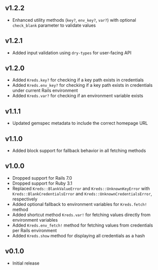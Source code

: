 ## v1.2.2

- Enhanced utility methods (`key?`, `env_key?`, `var?`) with optional `check_blank` parameter to validate values

## v1.2.1

- Added input validation using `dry-types` for user-facing API

## v1.2.0

- Added `Kreds.key?` for checking if a key path exists in credentials
- Added `Kreds.env_key?` for checking if a key path exists in credentials under current Rails environment
- Added `Kreds.var?` for checking if an environment variable exists

## v1.1.1

- Updated gemspec metadata to include the correct homepage URL

## v1.1.0

- Added block support for fallback behavior in all fetching methods

## v1.0.0

- Dropped support for Rails 7.0
- Dropped support for Ruby 3.1
- Replaced `Kreds::BlankValueError` and `Kreds::UnknownKeyError` with `Kreds::BlankCredentialsError` and `Kreds::UnknownCredentialsError`, respectively
- Added optional fallback to environment variables for `Kreds.fetch!` method
- Added shortcut method `Kreds.var!` for fetching values directly from environment variables
- Added `Kreds.env_fetch!` method for fetching values from credentials per Rails environment
- Added `Kreds.show` method for displaying all credentials as a hash

## v0.1.0

- Initial release
